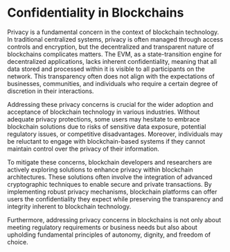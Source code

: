 # Confidentiality in Blockchains

Privacy is a fundamental concern in the context of blockchain technology. In traditional centralized systems, privacy is often managed through access controls and encryption, but the decentralized and transparent nature of blockchains complicates matters. The EVM, as a state-transition engine for decentralized applications, lacks inherent confidentiality, meaning that all data stored and processed within it is visible to all participants on the network. This transparency often does not align with the expectations of businesses, communities, and individuals who require a certain degree of discretion in their interactions.

Addressing these privacy concerns is crucial for the wider adoption and acceptance of blockchain technology in various industries. Without adequate privacy protections, some users may hesitate to embrace blockchain solutions due to risks of sensitive data exposure, potential regulatory issues, or competitive disadvantages. Moreover, individuals may be reluctant to engage with blockchain-based systems if they cannot maintain control over the privacy of their information.

To mitigate these concerns, blockchain developers and researchers are actively exploring solutions to enhance privacy within blockchain architectures. These solutions often involve the integration of advanced cryptographic techniques to enable secure and private transactions. By implementing robust privacy mechanisms, blockchain platforms can offer users the confidentiality they expect while preserving the transparency and integrity inherent to blockchain technology.

Furthermore, addressing privacy concerns in blockchains is not only about meeting regulatory requirements or business needs but also about upholding fundamental principles of autonomy, dignity, and freedom of choice.
